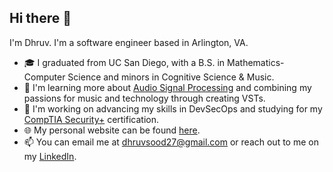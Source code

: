 ## Hi there 👋
I'm Dhruv. I'm a software engineer based in Arlington, VA.
- 🎓 I graduated from UC San Diego, with a B.S. in Mathematics-Computer Science and minors in Cognitive Science & Music.
- 🌱 I'm learning more about [Audio Signal Processing](https://www.coursera.org/learn/audio-signal-processing) and combining my passions for music and technology through creating VSTs.
- 🔭 I'm working on advancing my skills in DevSecOps and studying for my [CompTIA Security+](https://www.comptia.org/certifications/security) certification.
- 🌐 My personal website can be found [here](https://dhrvsood.github.io).
- 📫 You can email me at [dhruvsood27@gmail.com](mailto:dhruvsood27@gmail.com) or reach out to me on my [LinkedIn](https://linkedin.com/in/dhrvsood).

<!--
**dhrvsood/dhrvsood** is a ✨ _special_ ✨ repository because its `README.md` (this file) appears on your GitHub profile.

Here are some ideas to get you started:

- 🔭 I’m currently working on ...
- 🌱 I’m currently learning ...
- 👯 I’m looking to collaborate on ...
- 🤔 I’m looking for help with ...
- 💬 Ask me about ...
- 📫 How to reach me: ...
- 😄 Pronouns: ...
- ⚡ Fun fact: ...
-->
